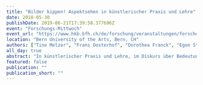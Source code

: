 ```yaml
---
title: "Bilder kippen! Aspektsehen in künstlerischer Praxis und Lehre"
date: 2018-05-30
publishDate: 2019-06-21T17:39:58.377696Z
event: "Forschungs-Mittwoch"
event_url: "https://www.hkb.bfh.ch/de/forschung/veranstaltungen/forschungs-mittwoch/"
location: "Bern University of the Arts, Bern, CH"
authors: ["Tine Melzer", "Frans Oosterhof", "Dorothea Franck", "Egon Stemle"]
all_day: true
abstract: "In künstlerischer Praxis und Lehre, im Diskurs über Bedeutung und Interpretation von \"Bildern\", spielt Aspektsehen eine fundamentale, aber oft unterschätzte Rolle. Der Begriff \"Aspektsehen\" wird aus der Sprachphilosophie Ludwig Wittgensteins überführt und legt die (konzeptionelle und kontextuelle) Konstruktion eines Bildes aus seiner Verständnisperspektive frei. Dabei ergänzen sich vielfältige Ansichen zum Bildbegriff, zu Bedeutungsambiguität, Subjektivität, Perspektive und zur Sagen-Zeigen-Dichotomie. In enger Zusammenarbeit mit dem Künstler Frans Oosterhof, der Linguistin Dorothea Franck und dem Kognitionswissenschaftler Egon Stemle werden transdisziplinäre Verfahren erschlossen, die in künstlerischer und diskursiver Praxis Aspektsehen nutzbar machen. Erste Grundlagen wurden im wöchentlichen Y-Experimental Bilder kippen! an der HKB an künstlerische Praxis und Lehre gekoppelt. Das Projekt profitiert vom Werk des niederländischen Künstlerkolletivs Instituut Houtappel, dessen Archiv exklusiv für diese Recherche zur Verfügung steht."
featured: false
publication: ""
publication_short: ""
---
```


